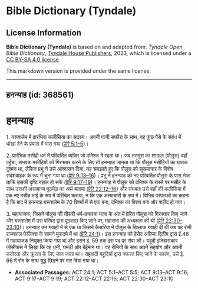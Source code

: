 # Bible Dictionary (Tyndale)

## License Information

**Bible Dictionary (Tyndale)** is based on and adapted from: _Tyndale Open Bible Dictionary_, [Tyndale House Publishers](https://tyndaleopenresources.com/), 2023, which is licensed under a [CC BY-SA 4.0 license](https://creativecommons.org/licenses/by-sa/4.0/legalcode.en).

This markdown version is provided under the same license.



--------------------------------

## हनन्याह (id: 368561)

हनन्याह
=======

1\. यरूशलेम में प्रारंभिक कलीसिया का सदस्य। अपनी पत्नी सफीरा के साथ, वह कुछ पैसे के संबंध में धोखा देने के प्रयास में मारा गया ([प्रेरि 5:1–5](https://ref.ly/Acts5:1-Acts5:5))।

2\. प्रारंभिक मसीही धर्म में परिवर्तित व्यक्ति जो दमिश्क में रहता था। जब तरसुस का शाऊल (पौलुस) वहाँ पहुँचा, संभवतः मसीहियों को गिरफ्तार करने के लिए तो हनन्याह जानता था कि पौलुस मसीहियों का घातक दुश्मन था, लेकिन प्रभु ने उसे आश्वासन दिया, यह समझाते हुए कि पौलुस को सुसमाचार के विशेष संदेशवाहक के रूप में चुना गया था ([प्रेरि 9:13–16](https://ref.ly/Acts9:13-Acts9:16))। प्रभु ने हनन्याह को नए परिवर्तित पौलुस के पास भेजा ताकि उसकी दृष्टि बहाल हो सके ([प्रेरि 9:17–19](https://ref.ly/Acts9:17-Acts9:19))। हनन्याह ने पौलुस को दमिश्क के रास्ते पर मसीह के साथ उसकी असामान्य मुठभेड़ का अर्थ बताया ([प्रेरि 22:12–16](https://ref.ly/Acts22:12-Acts22:16)) और संभवतः उसे वहाँ की कलीसिया में एक नए मसीह भाई के रूप में परिचित कराया, न कि एक अत्याचारी के रूप में। विभिन्न परंपराओं का कहना है कि बाद में हनन्याह यरूशलेम के 70 शिष्यों में से एक बना, दमिश्क का बिशप बना और शहीद हो गया।

3\. महायाजक, जिसने पौलुस की तीसरी धर्म\-प्रचारक यात्रा के अंत में प्रेरित पौलुस को गिरफ्तार किए जाने और यरूशलेम में उस परिषद द्वारा पूछताछ किए जाने पर, महासभा की अध्यक्षता की थी ([प्रेरि 22:30–23:10](https://ref.ly/Acts22:30-Acts23:10))। हनन्याह उन गवाहों में से एक था जिसने कैसरिया में पौलुस के खिलाफ गवाही दी थी जब वह रोमी राज्यपाल फेलिक्स के सामने मुकदमे में था ([प्रेरि 24:1](https://ref.ly/Acts24:1))। इस हनन्याह को हेरोद अग्रिप्पा द्वितीय द्वारा ई.48 में महायाजक नियुक्त किया गया था और इसने ई. 59 तक इस पद पर सेवा की। यहूदी इतिहासकार जोसीफस ने लिखा कि वह धनी, घमंडी और बेईमान था। वह रोमियों के साथ अपने सहयोग और अपनी कठोरता और क्रूरता के लिए जान जाता था। राष्ट्रवादी यहूदियों द्वारा नफरत किए जाने के कारण, उसे ई. 66 में रोम के साथ युद्ध छिड़ने पर मार दिया गया था।

* **Associated Passages:** ACT 24:1; ACT 5:1–ACT 5:5; ACT 9:13–ACT 9:16; ACT 9:17–ACT 9:19; ACT 22:12–ACT 22:16; ACT 22:30–ACT 23:10

